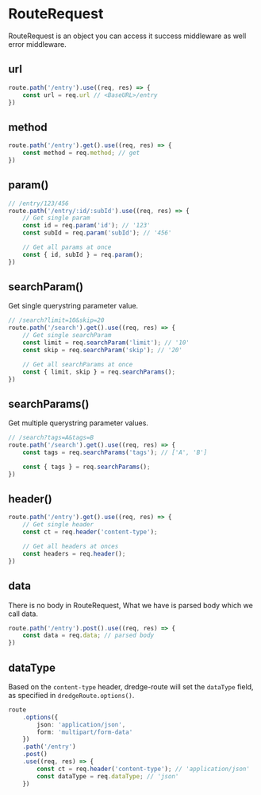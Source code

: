 # RouteRequest

RouteRequest is an object you can access it success middleware as well error middleware. 

## url

```ts
route.path('/entry').use((req, res) => {
	const url = req.url // <BaseURL>/entry
})
```

## method

```ts
route.path('/entry').get().use((req, res) => {
	const method = req.method; // get
})
```

## param()

```ts
// /entry/123/456
route.path('/entry/:id/:subId').use((req, res) => {
	// Get single param
	const id = req.param('id'); // '123'
	const subId = req.param('subId'); // '456'

	// Get all params at once
	const { id, subId } = req.param();
})
```

## searchParam()
Get single querystring parameter value.

```ts
// /search?limit=10&skip=20
route.path('/search').get().use((req, res) => {
	// Get single searchParam
    const limit = req.searchParam('limit'); // '10'
    const skip = req.searchParam('skip'); // '20'

    // Get all searchParams at once
    const { limit, skip } = req.searchParams();
})
```

## searchParams()
Get multiple querystring parameter values.

```ts
// /search?tags=A&tags=B
route.path('/search').get().use((req, res) => {
    const tags = req.searchParams('tags'); // ['A', 'B']

    const { tags } = req.searchParams();
})

```

## header()

```ts
route.path('/entry').get().use((req, res) => {
	// Get single header
	const ct = req.header('content-type');

	// Get all headers at onces
	const headers = req.header();
})
```

## data
There is no body in RouteRequest, What we have is parsed body which we call data.

```ts
route.path('/entry').post().use((req, res) => {
	const data = req.data; // parsed body
})
```

## dataType

Based on the `content-type` header, dredge-route will set the `dataType` field, as specified in `dredgeRoute.options()`.

```ts
route
    .options({
        json: 'application/json',
        form: 'multipart/form-data'
    })
    .path('/entry')
    .post()
    .use((req, res) => {
        const ct = req.header('content-type'); // 'application/json'
        const dataType = req.dataType; // 'json'
    })
```







